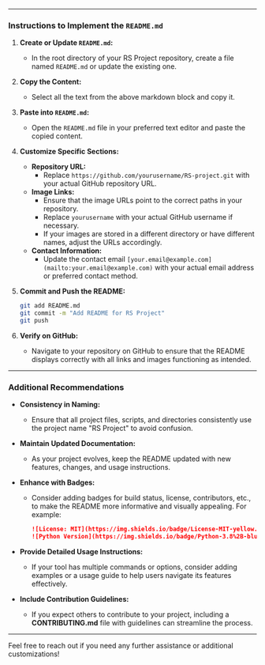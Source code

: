 
---

### **Instructions to Implement the `README.md`**

1. **Create or Update `README.md`:**
   - In the root directory of your RS Project repository, create a file named `README.md` or update the existing one.

2. **Copy the Content:**
   - Select all the text from the above markdown block and copy it.

3. **Paste into `README.md`:**
   - Open the `README.md` file in your preferred text editor and paste the copied content.

4. **Customize Specific Sections:**
   - **Repository URL:**
     - Replace `https://github.com/yourusername/RS-project.git` with your actual GitHub repository URL.
   - **Image Links:**
     - Ensure that the image URLs point to the correct paths in your repository.
     - Replace `yourusername` with your actual GitHub username if necessary.
     - If your images are stored in a different directory or have different names, adjust the URLs accordingly.
   - **Contact Information:**
     - Update the contact email `[your.email@example.com](mailto:your.email@example.com)` with your actual email address or preferred contact method.

5. **Commit and Push the README:**

    ```bash
    git add README.md
    git commit -m "Add README for RS Project"
    git push
    ```

6. **Verify on GitHub:**
   - Navigate to your repository on GitHub to ensure that the README displays correctly with all links and images functioning as intended.

---

### **Additional Recommendations**

- **Consistency in Naming:**
  - Ensure that all project files, scripts, and directories consistently use the project name "RS Project" to avoid confusion.

- **Maintain Updated Documentation:**
  - As your project evolves, keep the README updated with new features, changes, and usage instructions.

- **Enhance with Badges:**
  - Consider adding badges for build status, license, contributors, etc., to make the README more informative and visually appealing. For example:

    ```markdown
    ![License: MIT](https://img.shields.io/badge/License-MIT-yellow.svg)
    ![Python Version](https://img.shields.io/badge/Python-3.8%2B-blue.svg)
    ```

- **Provide Detailed Usage Instructions:**
  - If your tool has multiple commands or options, consider adding examples or a usage guide to help users navigate its features effectively.

- **Include Contribution Guidelines:**
  - If you expect others to contribute to your project, including a **CONTRIBUTING.md** file with guidelines can streamline the process.

---

Feel free to reach out if you need any further assistance or additional customizations!
